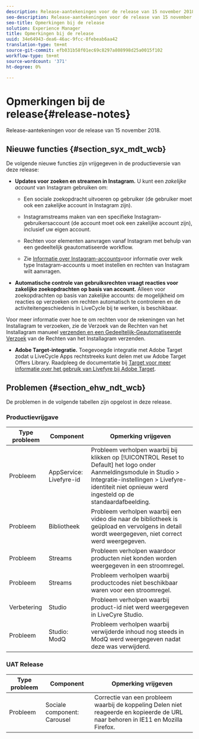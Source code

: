 ```yaml
---
description: Release-aantekeningen voor de release van 15 november 2018.
seo-description: Release-aantekeningen voor de release van 15 november 2018.
seo-title: Opmerkingen bij de release
solution: Experience Manager
title: Opmerkingen bij de release
uuid: 34e64943-dea6-46ac-9fcc-8febeab6aa42
translation-type: tm+mt
source-git-commit: efb031b58f01ec69c8297a808998d25a0015f102
workflow-type: tm+mt
source-wordcount: '371'
ht-degree: 0%

---
```



# Opmerkingen bij de release{#release-notes}

Release-aantekeningen voor de release van 15 november 2018.

## Nieuwe functies {#section_syx_mdt_wcb}

De volgende nieuwe functies zijn vrijgegeven in de productieversie van deze release:

* **Updates voor zoeken en streamen in Instagram.** U kunt een *zakelijke account* van Instagram gebruiken om:

   * Een sociale zoekopdracht uitvoeren op gebruiker (de gebruiker moet ook een zakelijke account in Instagram zijn).

   * Instagramstreams maken van een specifieke Instagram-gebruikersaccount (de account moet ook een zakelijke account zijn), inclusief uw eigen account.

   * Rechten voor elementen aanvragen vanaf Instagram met behulp van een gedeeltelijk geautomatiseerde workflow.

   * Zie [Informatie over Instagram-accounts](/help/using/c-users-creating-accounts-with-studio-access/t-configure-social-accout-instagram/c-about-instagram-accounts.md)voor informatie over welk type Instagram-accounts u moet instellen en rechten van Instagram wilt aanvragen.

* **Automatische controle van gebruiksrechten vraagt reacties voor zakelijke zoekopdrachten op basis van account.** Alleen voor zoekopdrachten op basis van zakelijke accounts: de mogelijkheid om reacties op verzoeken om rechten automatisch te controleren en de activiteitengeschiedenis in LiveCycle bij te werken, is beschikbaar.

Voor meer informatie over hoe te om rechten voor de rekeningen van het Installagram te verzoeken, zie de Verzoek van de Rechten van het Installagram manueel [verzenden en een Gedeeltelijk-Geautomatiseerde Verzoek](/help/using/c-how-requesting-rights-works/c-send-instagram-manual-rights-request.md) van de Rechten van het Installagram [](/help/using/c-how-requesting-rights-works/c-send-an-instagram-rights-request-from-the-library.md)verzenden.

* **Adobe Target-integratie.** Toegevoegde integratie met Adobe Target zodat u LiveCycle Apps rechtstreeks kunt delen met uw Adobe Target Offers Library. Raadpleeg de documentatie bij [Target voor meer informatie over het gebruik van Livefyre bij Adobe Target](hhttps://docs.adobe.com/content/help/en/livefyre/using/library/livefyre-target.html).

## Problemen {#section_ehw_ndt_wcb}

De problemen in de volgende tabellen zijn opgelost in deze release.

### Productievrijgave

| Type probleem | Component | Opmerking vrijgeven |
|--- |--- |--- |
| Probleem | AppService: Livefyre-id | Probleem verholpen waarbij bij klikken op [!UICONTROL Reset to Default] het logo onder Aanmeldingsmodule in Studio > Integratie-instellingen > Livefyre-identiteit niet opnieuw werd ingesteld op de standaardafbeelding. |
| Probleem | Bibliotheek | Probleem verholpen waarbij een video die naar de bibliotheek is geüpload en vervolgens in detail wordt weergegeven, niet correct werd weergegeven. |
| Probleem | Streams | Probleem verholpen waardoor producten niet konden worden weergegeven in een stroomregel. |
| Probleem | Streams | Probleem verholpen waarbij productcodes niet beschikbaar waren voor een stroomregel. |
| Verbetering | Studio | Probleem verholpen waarbij product-id niet werd weergegeven in LiveCyre Studio. |
| Probleem | Studio: ModQ | Probleem verholpen waarbij verwijderde inhoud nog steeds in ModQ werd weergegeven nadat deze was verwijderd. |

### UAT Release

| **Type probleem** | **Component** | **Opmerking vrijgeven** |
|---|---|---|
| Probleem | Sociale component: Carousel | Correctie van een probleem waarbij de koppeling Delen niet reageerde en kopieerde de URL naar behoren in IE11 en Mozilla Firefox. |